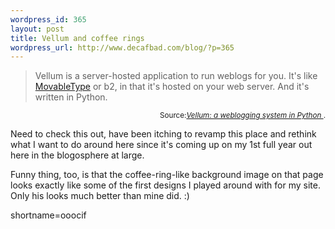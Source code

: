 ```yaml
--- 
wordpress_id: 365
layout: post
title: Vellum and coffee rings
wordpress_url: http://www.decafbad.com/blog/?p=365
---
```

<blockquote cite="http://www.kryogenix.org/code/vellum/">Vellum is a server-hosted application to run weblogs for you. It's like <a href="http://www.decafbad.com/twiki/bin/view/Main/MovableType">MovableType</a> or b2, in that it's hosted on your web server. And it's written in Python. </blockquote><div class="credit" align="right"><small>Source:<cite><a href="http://www.kryogenix.org/code/vellum/">Vellum: a weblogging system in Python </a></cite>.</small></div>
<p>Need to check this out, have been itching to revamp this place and rethink what I want to do around here since it's coming up on my 1st full year out here in the blogosphere at large.</p>
<p>Funny thing, too, is that the coffee-ring-like background image on that page looks exactly like some of the first designs I played around with for my site.  Only his looks much better than mine did.  :)</p>
<!--more-->
shortname=ooocif
